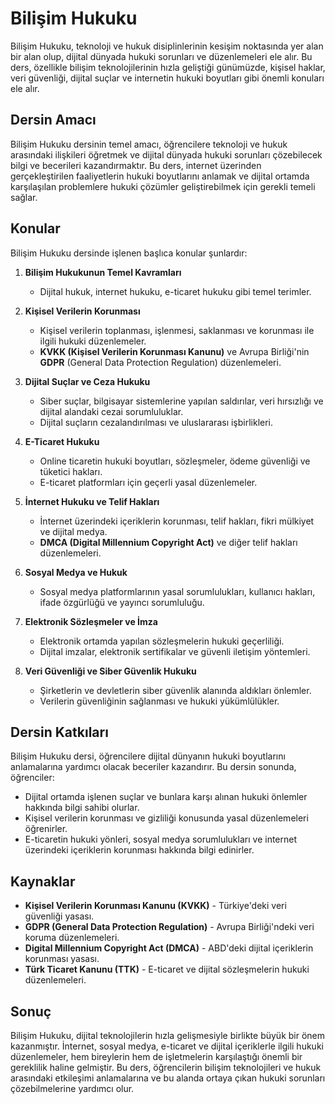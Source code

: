 # Bilişim Hukuku

Bilişim Hukuku, teknoloji ve hukuk disiplinlerinin kesişim noktasında yer alan bir alan olup, dijital dünyada hukuki sorunları ve düzenlemeleri ele alır. Bu ders, özellikle bilişim teknolojilerinin hızla geliştiği günümüzde, kişisel haklar, veri güvenliği, dijital suçlar ve internetin hukuki boyutları gibi önemli konuları ele alır.

## Dersin Amacı

Bilişim Hukuku dersinin temel amacı, öğrencilere teknoloji ve hukuk arasındaki ilişkileri öğretmek ve dijital dünyada hukuki sorunları çözebilecek bilgi ve becerileri kazandırmaktır. Bu ders, internet üzerinden gerçekleştirilen faaliyetlerin hukuki boyutlarını anlamak ve dijital ortamda karşılaşılan problemlere hukuki çözümler geliştirebilmek için gerekli temeli sağlar.

## Konular

Bilişim Hukuku dersinde işlenen başlıca konular şunlardır:

1. **Bilişim Hukukunun Temel Kavramları**
   - Dijital hukuk, internet hukuku, e-ticaret hukuku gibi temel terimler.
   
2. **Kişisel Verilerin Korunması**
   - Kişisel verilerin toplanması, işlenmesi, saklanması ve korunması ile ilgili hukuki düzenlemeler.
   - **KVKK (Kişisel Verilerin Korunması Kanunu)** ve Avrupa Birliği'nin **GDPR** (General Data Protection Regulation) düzenlemeleri.
   
3. **Dijital Suçlar ve Ceza Hukuku**
   - Siber suçlar, bilgisayar sistemlerine yapılan saldırılar, veri hırsızlığı ve dijital alandaki cezai sorumluluklar.
   - Dijital suçların cezalandırılması ve uluslararası işbirlikleri.

4. **E-Ticaret Hukuku**
   - Online ticaretin hukuki boyutları, sözleşmeler, ödeme güvenliği ve tüketici hakları.
   - E-ticaret platformları için geçerli yasal düzenlemeler.

5. **İnternet Hukuku ve Telif Hakları**
   - İnternet üzerindeki içeriklerin korunması, telif hakları, fikri mülkiyet ve dijital medya.
   - **DMCA (Digital Millennium Copyright Act)** ve diğer telif hakları düzenlemeleri.

6. **Sosyal Medya ve Hukuk**
   - Sosyal medya platformlarının yasal sorumlulukları, kullanıcı hakları, ifade özgürlüğü ve yayıncı sorumluluğu.

7. **Elektronik Sözleşmeler ve İmza**
   - Elektronik ortamda yapılan sözleşmelerin hukuki geçerliliği.
   - Dijital imzalar, elektronik sertifikalar ve güvenli iletişim yöntemleri.

8. **Veri Güvenliği ve Siber Güvenlik Hukuku**
   - Şirketlerin ve devletlerin siber güvenlik alanında aldıkları önlemler.
   - Verilerin güvenliğinin sağlanması ve hukuki yükümlülükler.

## Dersin Katkıları

Bilişim Hukuku dersi, öğrencilere dijital dünyanın hukuki boyutlarını anlamalarına yardımcı olacak beceriler kazandırır. Bu dersin sonunda, öğrenciler:
- Dijital ortamda işlenen suçlar ve bunlara karşı alınan hukuki önlemler hakkında bilgi sahibi olurlar.
- Kişisel verilerin korunması ve gizliliği konusunda yasal düzenlemeleri öğrenirler.
- E-ticaretin hukuki yönleri, sosyal medya sorumlulukları ve internet üzerindeki içeriklerin korunması hakkında bilgi edinirler.

## Kaynaklar

- **Kişisel Verilerin Korunması Kanunu (KVKK)** - Türkiye'deki veri güvenliği yasası.
- **GDPR (General Data Protection Regulation)** - Avrupa Birliği'ndeki veri koruma düzenlemeleri.
- **Digital Millennium Copyright Act (DMCA)** - ABD'deki dijital içeriklerin korunması yasası.
- **Türk Ticaret Kanunu (TTK)** - E-ticaret ve dijital sözleşmelerin hukuki düzenlemeleri.
  
## Sonuç

Bilişim Hukuku, dijital teknolojilerin hızla gelişmesiyle birlikte büyük bir önem kazanmıştır. İnternet, sosyal medya, e-ticaret ve dijital içeriklerle ilgili hukuki düzenlemeler, hem bireylerin hem de işletmelerin karşılaştığı önemli bir gereklilik haline gelmiştir. Bu ders, öğrencilerin bilişim teknolojileri ve hukuk arasındaki etkileşimi anlamalarına ve bu alanda ortaya çıkan hukuki sorunları çözebilmelerine yardımcı olur.
